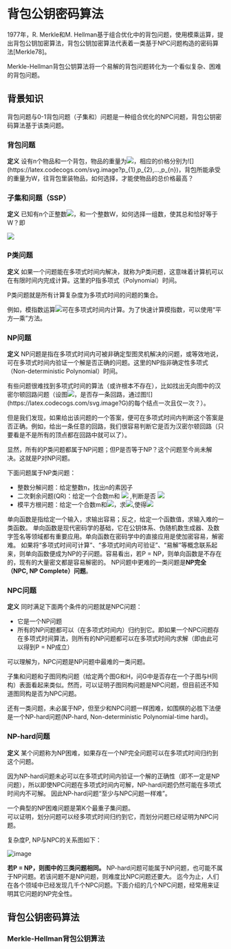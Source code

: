 

# 背包公钥密码算法
1977年，R. Merkle和M. Hellman基于组合优化中的背包问题，使用模乘运算，提出背包公钥加密算法，背包公钥加密算法代表着一类基于NPC问题构造的密码算法[Merkle78]。

Merkle-Hellman背包公钥算法将一个易解的背包问题转化为一个看似复杂、困难的背包问题。

## 背景知识
背包问题与0-1背包问题（子集和）问题是一种组合优化的NPC问题，背包公钥密码算法基于该类问题。 


### 背包问题
**定义**  设有n个物品和一个背包，物品的重量为![](https://latex.codecogs.com/svg.image?w_{i}(1\leq&space;i\leq&space;n))，相应的价格分别为![](https://latex.codecogs.com/svg.image?p_{1},p_{2},...,p_{n})，背包所能承受的重量为W，往背包里装物品，如何选择，才能使物品的总价格最高？

### 子集和问题（SSP）
**定义**  已知有n个正整数![](https://latex.codecogs.com/svg.image?w_{i}(1\leq&space;i\leq&space;n))，和一个整数W，如何选择一组数，使其总和恰好等于W？即

![](https://latex.codecogs.com/svg.image?\sum_{i=1}^{n}w_{i}x_{i}=W)

### P类问题
**定义**  如果一个问题能在多项式时间内解决，就称为P类问题，这意味着计算机可以在有限时间内完成计算。这里的P指多项式（Polynomial）时间。

P类问题就是所有计算复杂度为多项式时间的问题的集合。

例如，模指数运算![](https://latex.codecogs.com/svg.image?a^{b}&space;mod&space;m)可在多项式时间内计算。为了快速计算模指数，可以使用“平方—乘”方法。

### NP问题 
**定义**   NP问题是指在多项式时间内可被非确定型图灵机解决的问题，或等效地说，可在多项式时间内验证一个解是否正确的问题。这里的NP指非确定性多项式（Non-deterministic Polynomial）时间。

有些问题很难找到多项式时间的算法（或许根本不存在），比如找出无向图中的汉密尔顿回路问题（设图![](https://latex.codecogs.com/svg.image?G=(V,E))，是否存一条回路，通过图![](https://latex.codecogs.com/svg.image?G)的每个结点一次且仅一次？）。

但是我们发现，如果给出该问题的一个答案，便可在多项式时间内判断这个答案是否正确。例如，给出一条任意的回路，我们很容易判断它是否为汉密尔顿回路（只要看是不是所有的顶点都在回路中就可以了）。

显然，所有的P类问题都属于NP问题；但P是否等于NP？这个问题至今尚未解决。这就是P对NP问题。

下面问题属于NP类问题：
- 整数分解问题：给定整数n，找出n的素因子 
- 二次剩余问题(QR)：给定一个合数m和 ![](https://latex.codecogs.com/svg.image?x\epsilon&space;Z_{m}^{*}) ,判断是否 ![](https://latex.codecogs.com/svg.image?x\epsilon&space;QR_{m})
- 模平方根问题：给定一个合数m和![](https://latex.codecogs.com/svg.image?x\epsilon&space;QR_{m})，求![](https://latex.codecogs.com/svg.image?y\epsilon&space;Z_{m}^{*}),使得![](https://latex.codecogs.com/svg.image?y^{2}\equiv&space;(x&space;mod&space;m&space;))

单向函数是指给定一个输入，求输出容易；反之，给定一个函数值，求输入难的一类函数。
单向函数是现代密码学的基础，它在公钥体系、伪随机数生成器、及数字签名等领域都有重要应用。单向函数在密码学中的直接应用是使加密容易，解密难。
如果将“多项式时间可计算”、“多项式时间内可验证”、“易解”等概念联系起来，则单向函数便成为NP的子问题。容易看出，若P = NP，则单向函数是不存在的，现有的大量密文都是容易解密的。
NP问题中更难的一类问题是**NP完全（NPC, NP Complete）问题**。

 ### NPC问题
**定义**  同时满足下面两个条件的问题就是NPC问题：
- 它是一个NP问题
- 所有的NP问题都可以（在多项式时间内）归约到它。即如果一个NPC问题存在多项式时间算法，则所有的NP问题都可以在多项式时间内求解（即由此可以得到P = NP成立）

可以理解为，NPC问题是NP问题中最难的一类问题。



子集和问题和子图同构问题（给定两个图G和H，问G中是否存在一个子图与H同构）表面看起来类似。然而，可以证明子图同构问题是NPC问题，但目前还不知道图同构是否为NPC问题。


还有一类问题，未必属于NP，但至少和NPC问题一样困难，如围棋的必胜下法便是一个NP-hard问题(NP-hard, Non-deterministic Polynomial-time hard)。

### NP-hard问题 
**定义**  某个问题称为NP困难，如果存在一个NP完全问题可以在多项式时间归约到这个问题。

因为NP-hard问题未必可以在多项式时间内验证一个解的正确性（即不一定是NP问题），所以即使NPC问题在多项式时间内可解，NP-hard问题仍然可能在多项式时间内不可解。
因此NP-hard问题“至少与NPC问题一样难”。

一个典型的NP困难问题是第K个最重子集问题。  
可以证明，划分问题可以经多项式时间归约到它，而划分问题已经证明为NPC问题。


复杂度P, NP与NPC的关系图如下：

![image](https://user-images.githubusercontent.com/66669063/126512074-e9d90499-0d59-490c-93ae-0a0cf452b3b1.png)

**若P = NP，则图中的三类问题相同。** NP-hard问题可能属于NP问题，也可能不属于NP问题。若该问题不是NP问题，则难度比NPC问题还要大。
迄今为止，人们在各个领域中已经发现几千个NPC问题。下面介绍的几个NPC问题，经常用来证明其它问题的NP完全性。

## 背包公钥密码算法

### Merkle-Hellman背包公钥算法



